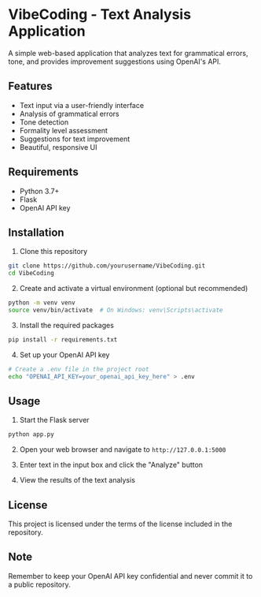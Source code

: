 # VibeCoding - Text Analysis Application

A simple web-based application that analyzes text for grammatical errors, tone, and provides improvement suggestions using OpenAI's API.

## Features

- Text input via a user-friendly interface
- Analysis of grammatical errors
- Tone detection
- Formality level assessment
- Suggestions for text improvement
- Beautiful, responsive UI

## Requirements

- Python 3.7+
- Flask
- OpenAI API key

## Installation

1. Clone this repository

```bash
git clone https://github.com/yourusername/VibeCoding.git
cd VibeCoding
```

2. Create and activate a virtual environment (optional but recommended)

```bash
python -m venv venv
source venv/bin/activate  # On Windows: venv\Scripts\activate
```

3. Install the required packages

```bash
pip install -r requirements.txt
```

4. Set up your OpenAI API key

```bash
# Create a .env file in the project root
echo "OPENAI_API_KEY=your_openai_api_key_here" > .env
```

## Usage

1. Start the Flask server

```bash
python app.py
```

2. Open your web browser and navigate to `http://127.0.0.1:5000`

3. Enter text in the input box and click the "Analyze" button

4. View the results of the text analysis

## License

This project is licensed under the terms of the license included in the repository.

## Note

Remember to keep your OpenAI API key confidential and never commit it to a public repository.
